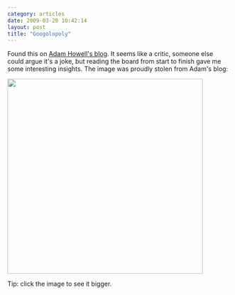 ```yaml
---
category: articles
date: 2009-03-20 10:42:14
layout: post
title: "Googolopoly"
---
```


<p>Found this on <a href="http://adamhowell.org/2008/04/18/googolopoly/">Adam Howell's blog</a>. It seems like a critic, someone else could argue it's a joke, but reading the board from start to finish gave me some interesting insights. The image was proudly stolen from Adam's blog:</p><a href="https://cdn.joaobordalo.com/images/static/blog/googolopoly.gif"><img width="440"  src="https://cdn.joaobordalo.com/images/static/blog/googolopoly.gif"></a><p>Tip: click the image to see it bigger.</p>

